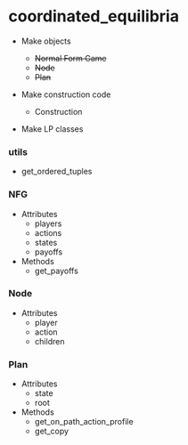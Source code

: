 # coordinated_equilibria

* Make objects
  * ~~Normal Form Game~~
  * ~~Node~~
  * ~~Plan~~

* Make construction code
  * Construction

* Make LP classes


### utils

* get_ordered_tuples






### NFG

* Attributes
  * players
  * actions
  * states
  * payoffs
* Methods
  * get_payoffs


### Node

* Attributes
  * player
  * action
  * children


### Plan

* Attributes
  * state
  * root
* Methods
  * get_on_path_action_profile
  * get_copy
